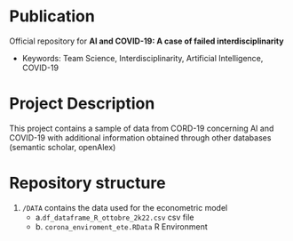 # Publication
Official repository for **AI and COVID-19: A case of failed interdisciplinarity**

- Keywords: Team Science, Interdisciplinarity, Artificial Intelligence, COVID-19

# Project Description
This project contains a sample of data from CORD-19 concerning AI and COVID-19 with additional information obtained through other databases (semantic scholar, openAlex)  

# Repository structure

1. `/DATA` contains the data used for the econometric model 
    - a.`df_dataframe_R_ottobre_2k22.csv` csv file
    - b. `corona_enviroment_ete.RData` R Environment 
    
